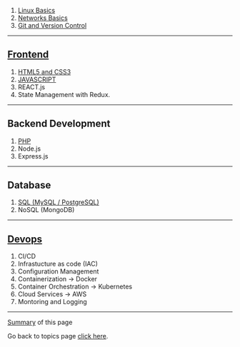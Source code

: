 1.  [Linux Basics](LinuxBasics.md)
2.  [Networks Basics](NetworkingBasics.md)
3.  [Git and Version Control](Git_Github/Git_Github.md)

---

##  [Frontend](Summary.md)

1.  [HTML5 and CSS3](HTML_CSS.md)
2.  [JAVASCRIPT](JavaScript.md)
3.  REACT.js
4.  State Management with Redux.

---

## Backend Development

1. [PHP](PHP.md)
2. Node.js
3. Express.js

---

## Database

1.  [SQL (MySQL / PostgreSQL)](SQL.md)
2.  NoSQL (MongoDB)

---

## [Devops](Devops.md)

1. CI/CD
2. Infrastucture as code (IAC)
3. Configuration Management
4. Containerization -> Docker
5. Container Orchestration -> Kubernetes
6. Cloud Services -> AWS
7. Montoring and Logging

---

[Summary](Summary.md) of this page


Go back to topics page [click here](https://sumit7739.github.io/Webdev/).

